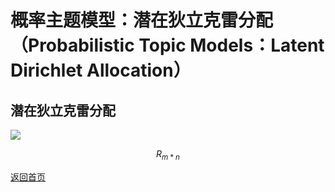 <script src="https://cdn.mathjax.org/mathjax/latest/MathJax.js?config=TeX-AMS-MML_HTMLorMML" type="text/javascript"></script>

# 概率主题模型：潜在狄立克雷分配（Probabilistic Topic Models：Latent Dirichlet Allocation）

## 潜在狄立克雷分配

<img src="http://images.cnitblog.com/blog/401489/201301/30080332-dd3fabd59925417eaf349c6732931bf5.png"/>

$$
R_{m*n}
$$



[返回首页](https://666cocohappy.github.io/note/)
